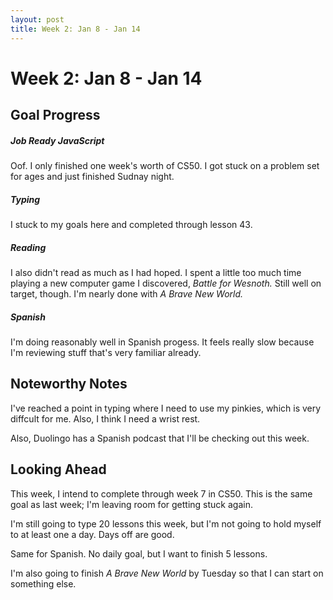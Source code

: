 ```yaml
---
layout: post
title: Week 2: Jan 8 - Jan 14
---
```

# Week 2: Jan 8 - Jan 14

## Goal Progress

##### Job Ready JavaScript
Oof. I only finished one week's worth of CS50. I got stuck on a problem set for ages and just finished Sudnay night.

##### Typing
I stuck to my goals here and completed through lesson 43.

##### Reading
I also didn't read as much as I had hoped. I spent a little too much time playing a new computer game I discovered, *Battle for Wesnoth.* Still well on target, though. I'm nearly done with *A Brave New World.*

##### Spanish
I'm doing reasonably well in Spanish progess. It feels really slow because I'm reviewing stuff that's very familiar already.

## Noteworthy Notes
I've reached a point in typing where I need to use my pinkies, which is very diffcult for me. Also, I think I need a wrist rest.

Also, Duolingo has a Spanish podcast that I'll be checking out this week.


## Looking Ahead
This week, I intend to complete through week 7 in CS50. This is the same goal as last week; I'm leaving room for getting stuck again.

I'm still going to type 20 lessons this week, but I'm not going to hold myself to at least one a day. Days off are good.

Same for Spanish. No daily goal, but I want to finish 5 lessons.

I'm also going to finish *A Brave New World* by Tuesday so that I can start on something else.
